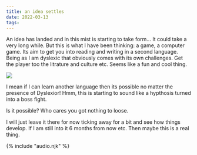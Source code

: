 ```yaml
---
title: an idea settles 
date: 2022-03-13
tags:
---
```


An idea has landed and in this mist is starting to take form... It could take a
very long while. But this is what I have been thinking: a game, a computer game.
Its aim to get you into reading and writing in a second language. Being as I am
dyslexic that obviously comes with its own challenges. Get the player too the
litrature and culture etc. Seems like a fun and cool thing.

<img src="{{  '../inTheClouds.svg' | url }}">

I mean if I can learn another language then its possible no matter the presence
of Dyslexior! Hmm, this is starting to sound like a hypthosis turned into a boss
fight.

Is it possible? Who cares you got nothing to loose.

I will just leave it there for now ticking away for a bit and see how things
develop. If I am still into it 6 months from now etc. Then maybe this is a real
thing.


<audio id="song"><source src="{{ '/posts/chillForMinecraft.mp3' | url }}"/></audio>
<audio id="songB"><source src="{{ '/posts/whatIsTheMatter.mp3' | url }}"/></audio>
{% include "audio.njk" %}



